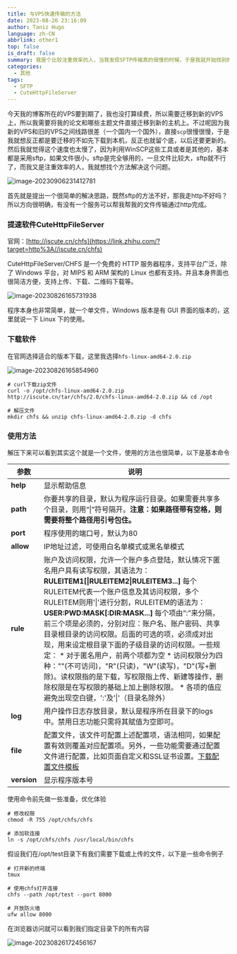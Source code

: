 ```yaml
---
title: 与VPS快速传输的方法
date: 2023-08-26 23:16:09
author: Taniz Hugo
language: zh-CN
abbrlink: other1
top: false
is_draft: false
summary: 我是个比较注重效率的人，当我发现SFTP传输真的很慢的时候，于是我就开始找别的方法
categories: 
  - 其他
tags:
  - SFTP
  - CuteHttpFileServer
---
```


今天我的博客所在的VPS要到期了，我也没打算续费，所以需要迁移到新的VPS上，所以我需要将我的论文和哪些主题文件直接迁移到新的主机上。不过呢因为我新的VPS和旧的VPS之间线路很差（一个国内一个国外），直接`scp`很慢很慢，于是我就想反正都是要迁移的不如先下载到本机，反正也就留个底，以后还要更新的。
然后我就觉得这个速度也太慢了，因为利用WinSCP这些工具或者是其他的，基本都是采用sftp，如果文件很小，sftp是完全够用的，一旦文件比较大，sftp就不行了，而我又是注重效率的人，我就想找个方法解决这个问题。

![image-20230906231412781](https://s2.loli.net/2023/09/06/T5iJokCj8U9aGKS.png)

首先就是提出一个很简单的解决思路，既然sftp的方法不好，那我走http不好吗？所以方向很明确，有没有一个服务可以帮我帮我的文件传输通过http完成。



### 提速软件CuteHttpFileServer

官网：[http://iscute.cn/chfs](https://link.zhihu.com/?target=http%3A//iscute.cn/chfs)

CuteHttpFileServer/CHFS 是一个免费的 HTTP 服务器程序，支持平台广泛，除了 Windows 平台，对 MIPS 和 ARM 架构的 Linux 也都有支持。并且本身界面也很简洁方便，支持上传、下载、二维码下载等。

![image-20230826165731938](https://s2.loli.net/2023/08/26/bEAuKCVITfFRoh1.png)

程序本身也非常简单，就一个单文件，Windows 版本是有 GUI 界面的版本的，这里就说一下 Linux 下的使用。



### 下载软件

在官网选择适合的版本下载，这里我选择`hfs-linux-amd64-2.0.zip`

![image-20230826165854960](https://s2.loli.net/2023/08/26/ZAeGUBx6ERjWunc.png)

```shell
# curl下载zip文件
curl -o /opt/chfs-linux-amd64-2.0.zip http://iscute.cn/tar/chfs/2.0/chfs-linux-amd64-2.0.zip && cd /opt

# 解压文件
mkdir chfs && unzip chfs-linux-amd64-2.0.zip -d chfs
```



### 使用方法

解压下来可以看到其实这个就是一个文件，使用的方法也很简单，以下是基本命令

| 参数        | 说明                                                         |
| ----------- | ------------------------------------------------------------ |
| **help**    | 显示帮助信息                                                 |
| **path**    | 你要共享的目录，默认为程序运行目录。如果需要共享多个目录，则用“\|”符号隔开。**注意：如果路径带有空格，则需要将整个路径用引号包住。** |
| **port**    | 程序使用的端口号，默认为80                                   |
| **allow**   | IP地址过滤，可使用白名单模式或黑名单模式                     |
| **rule**    | 账户及访问权限，允许一个账户多点登陆，默认情况下匿名用户具有读写权限，其语法为：  **RULEITEM1[\|RULEITEM2\|RULEITEM3...]**  每个RULEITEM代表一个账户信息及其访问权限，多个RULEITEM则用'\|'进行分割，RULEITEM的语法为：  **USER:PWD:MASK[:DIR:MASK...]**  每个项由“:”来分隔，前三个项是必须的，分别对应：账户名、账户密码、共享目录根目录的访问权限。后面的可选的项，必须成对出现，用来设定根目录下面的子级目录的访问权限。一些规定：  * 对于匿名用户，前两个项都为空 * 访问权限分为四种：""(不可访问)，"R"(只读)，"W"(读写)，"D"(写+删除)。读权限指的是下载，写权限指上传、新建等操作，删除权限是在写权限的基础上加上删除权限。 * 各项的值应避免出现空白键，':'及'\|'（目录名除外） |
| **log**     | 用户操作日志存放目录，默认是程序所在目录下的logs中。禁用日志功能只需将其赋值为空即可。 |
| **file**    | 配置文件，该文件可配置上述配置项，语法相同，如果配置有效则覆盖对应配置项。另外，一些功能需要通过配置文件进行配置，比如页面自定义和SSL证书设置。[下载配置文件模板](http://iscute.cn/asset/chfs.ini) |
| **version** | 显示程序版本号                                               |



使用命令前先做一些准备，优化体验

```shell
# 修改权限
chmod -R 755 /opt/chfs/chfs

# 添加软连接
ln -s /opt/chfs/chfs /usr/local/bin/chfs

```



假设我们在/opt/test目录下有我们需要下载或上传的文件，以下是一些命令例子

```shell
# 打开新的终端
tmux

# 使用chfs打开连接
chfs --path /opt/test --port 8000

# 开放防火墙
ufw allow 8000
```

在浏览器访问就可以看到我们指定目录下的所有内容

![image-20230826172456167](https://s2.loli.net/2023/08/26/HgUGFIXbqNVydm7.png)

